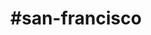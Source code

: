 ---
title: "#san-francisco"
hashtag: "san-francisco"
tags:
  - California
  - Cities I have visited
  - Cities I have worked in
  - City
---
